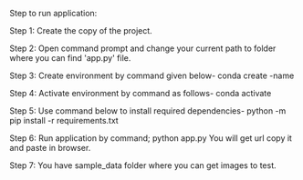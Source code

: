 Step to run application:


Step 1:	Create the copy of the project.


Step 2: Open command prompt and change your current path 
to folder where you can find 'app.py' file.


Step 3: Create environment by command given below-
conda create -name <environment name>
  
  
Step 4: Activate environment by command as follows-
conda activate <environment name>
  
  
Step 5: Use command below to install required dependencies-
python -m pip install -r requirements.txt
  
  
Step 6: Run application by command;
python app.py
You will get url copy it and paste in browser.
  
  
Step 7: You have sample_data folder where you can get images to test.
  
  
  
  
